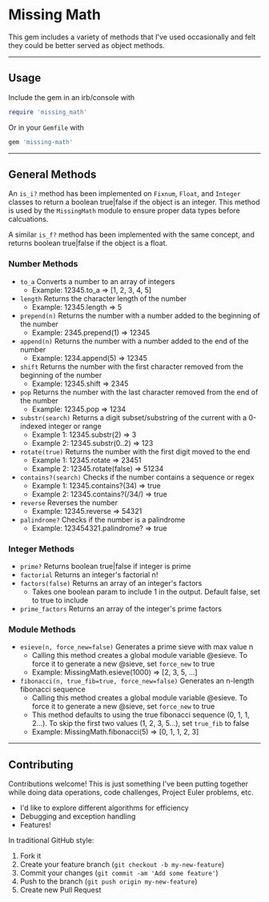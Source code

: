 # Missing Math

This gem includes a variety of methods that I've used occasionally and felt they could be better served as object methods.

---

## Usage

Include the gem in an irb/console with

```ruby
require 'missing_math'
```

Or in your `Gemfile` with

```ruby
gem 'missing-math'
```

---

## General Methods

An `is_i?` method has been implemented on `Fixnum`, `Float`, and `Integer` classes to return a boolean true|false if the object is an integer.  This method is used by the `MissingMath` module to ensure proper data types before calcuations.  

A similar `is_f?` method has been implemented with the same concept, and returns boolean true|false if the object is a float.


### Number Methods

- `to_a` Converts a number to an array of integers
  - Example: 12345.to_a => [1, 2, 3, 4, 5]
- `length` Returns the character length of the number
  - Example: 12345.length => 5
- `prepend(n)` Returns the number with a number added to the beginning of the number
  - Example: 2345.prepend(1) => 12345
- `append(n)` Returns the number with a number added to the end of the number
  - Example: 1234.append(5) => 12345
- `shift` Returns the number with the first character removed from the beginning of the number
  - Example: 12345.shift => 2345
- `pop` Returns the number with the last character removed from the end of the number
  - Example: 12345.pop => 1234
- `substr(search)` Returns a digit subset/substring of the current with a 0-indexed integer or range
  - Example 1: 12345.substr(2) => 3
  - Example 2: 12345.substr(0..2) => 123
- `rotate(true)` Returns the number with the first digit moved to the end
  - Example 1: 12345.rotate => 23451
  - Example 2: 12345.rotate(false) => 51234
- `contains?(search)` Checks if the number contains a sequence or regex
  - Example 1: 12345.contains?(34) => true
  - Example 2: 12345.contains?(/34/) => true
- `reverse` Reverses the number
  - Example: 12345.reverse => 54321
- `palindrome?` Checks if the number is a palindrome
  - Example: 123454321.palindrome? => true

### Integer Methods

- `prime?` Returns boolean true|false if integer is prime
- `factorial` Returns an integer's factorial n!
- `factors(false)` Returns an array of an integer's factors
  - Takes one boolean param to include 1 in the output.  Default false, set to true to include
- `prime_factors` Returns an array of the integer's prime factors


### Module Methods

- `esieve(n, force_new=false)` Generates a prime sieve with max value n
  - Calling this method creates a global module variable @esieve.  To force it to generate a new @sieve, set `force_new` to true
  - Example: MissingMath.esieve(1000) => [2, 3, 5, ...]
- `fibonacci(n, true_fib=true, force_new=false)` Generates an n-length fibonacci sequence
  - Calling this method creates a global module variable @esieve.  To force it to generate a new @sieve, set `force_new` to true
  - This method defaults to using the true fibonacci sequence (0, 1, 1, 2...).  To skip the first two values (1, 2, 3, 5...), set `true_fib` to false
  - Example: MissingMath.fibonacci(5) => [0, 1, 1, 2, 3]



-----

## Contributing

Contributions welcome!  This is just something I've been putting together while doing data operations, code challenges, Project Euler problems, etc.

- I'd like to explore different algorithms for efficiency
- Debugging and exception handling
- Features!

In traditional GitHub style:

1. Fork it
2. Create your feature branch (`git checkout -b my-new-feature`)
3. Commit your changes (`git commit -am 'Add some feature'`)
4. Push to the branch (`git push origin my-new-feature`)
5. Create new Pull Request

